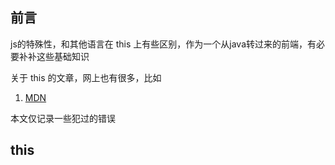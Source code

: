 ## 前言

js的特殊性，和其他语言在 this 上有些区别，作为一个从java转过来的前端，有必要补补这些基础知识

关于 this 的文章，网上也有很多，比如

1. [MDN](https://developer.mozilla.org/zh-CN/docs/Web/JavaScript/Reference/Operators/this)

本文仅记录一些犯过的错误

## this